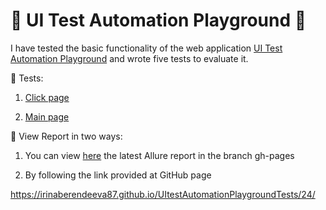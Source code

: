 # 🚀 UI Test Automation Playground 🚀
I have tested the basic functionality of the web application [UI Test Automation Playground](http://uitestingplayground.com/) and wrote five tests to evaluate it.

📝 Tests:

1. [Click page](https://github.com/irinaBerendeeva87/UItestAutomationPlaygroundTests/blob/develop/src/test/java/ClickPageTest.java)

2. [Main page](https://github.com/irinaBerendeeva87/UItestAutomationPlaygroundTests/blob/develop/src/test/java/MainPageTest.java)

🔖 View Report in two ways:

1. You can view [here](https://github.com/irinaBerendeeva87/UItestAutomationPlaygroundTests/tree/gh-pages/24/data/test-cases) the latest Allure report in the branch gh-pages  

2. By following the link provided at GitHub page  

https://irinaberendeeva87.github.io/UItestAutomationPlaygroundTests/24/

